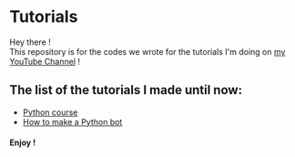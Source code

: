 # Tutorials
Hey there !  
This repository is for the codes we wrote for the tutorials I'm doing on [my YouTube Channel](https://www.youtube.com/channel/UCGEZ7Wypo7J4VayZwrOmNlA) !
## The list of the tutorials I made until now:
-  [Python course](https://www.youtube.com/watch?v=HuUnKE7HmEg&list=PLGmkOBY-mRWn51JDXe4_QKeqCSN0pfP3J)
-  [How to make a Python bot](https://www.youtube.com/watch?v=Qz4pWrIee-w)

#### Enjoy !
